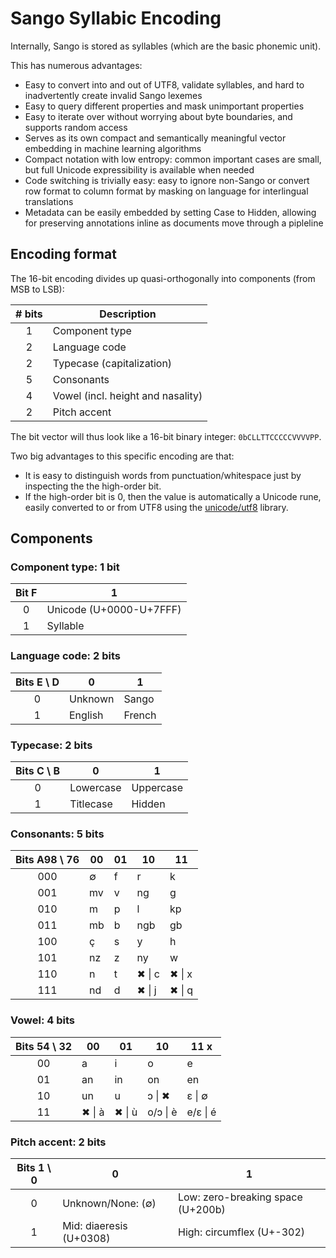 # Sango Syllabic Encoding

Internally, Sango is stored as syllables (which are the basic phonemic unit).

This has numerous advantages:

- Easy to convert into and out of UTF8, validate syllables, and hard to inadvertently create invalid Sango lexemes
- Easy to query different properties and mask unimportant properties
- Easy to iterate over without worrying about byte boundaries, and supports random access
- Serves as its own compact and semantically meaningful vector embedding in machine learning algorithms
- Compact notation with low entropy: common important cases are small, but full Unicode expressibility is available when needed
- Code switching is trivially easy: easy to ignore non-Sango or convert row format to column format by
  masking on language for interlingual translations
- Metadata can be easily embedded by setting Case to Hidden, allowing for preserving annotations inline as documents move through a pipleline

## Encoding format

The 16-bit encoding divides up quasi-orthogonally into components (from MSB to LSB):

| # bits | Description                       |
| :----: | --------------------------------- |
|   1    | Component type                    |
|   2    | Language code                     |
|   2    | Typecase (capitalization)         |
|   5    | Consonants                        |
|   4    | Vowel (incl. height and nasality) |
|   2    | Pitch accent                      |

The bit vector will thus look like a 16-bit binary integer: `0bCLLTTCCCCCVVVVPP`.

Two big advantages to this specific encoding are that:

- It is easy to distinguish words from punctuation/whitespace just by inspecting the the high-order bit.
- If the high-order bit is 0, then the value is automatically a Unicode rune, easily
  converted to or from UTF8 using the [unicode/utf8](https://pkg.go.dev/unicode/utf8) library.

## Components

### Component type: 1 bit

| Bit F | 1                       |
| :---: | ----------------------- |
|   0   | Unicode (U+0000-U+7FFF) |
|   1   | Syllable                |

### Language code: 2 bits

| Bits E \\ D | 0       | 1       |
| :---------: | ------- | ------- |
|      0      | Unknown | Sango   |
|      1      | English | French  |

### Typecase: 2 bits

| Bits C \\ B | 0         | 1         |
| :---------: | --------- | --------- |
|      0      | Lowercase | Uppercase |
|      1      | Titlecase | Hidden    |

### Consonants: 5 bits

| Bits A98 \\ 76 | 00  | 01  | 10     | 11     |
| :------------: | --- | --- | ------ | ------ |
|      000       | ∅   | f   | r      | k      |
|      001       | mv  | v   | ng     | g      |
|      010       | m   | p   | l      | kp     |
|      011       | mb  | b   | ngb    | gb     |
|      100       | ç   | s   | y      | h      |
|      101       | nz  | z   | ny     | w      |
|      110       | n   | t   | ✖ \| c | ✖ \| x |
|      111       | nd  | d   | ✖ \| j | ✖ \| q |

### Vowel: 4 bits

| Bits 54 \\ 32 | 00     | 01     | 10       | 11 x     |
| :-----------: | ------ | ------ | -------- | -------- |
|      00       | a      | i      | o        | e        |
|      01       | an     | in     | on       | en       |
|      10       | un     | u      | ɔ \| ✖   | ɛ \| ∅   |
|      11       | ✖ \| à | ✖ \| ù | o/ɔ \| è | e/ɛ \| é |

### Pitch accent: 2 bits

| Bits 1 \\ 0 | 0                         | 1                                 |
| :---------: | ------------------------- | --------------------------------- |
|      0      | Unknown/None: (∅)         | Low: zero-breaking space (U+200b) |
|      1      | Mid: diaeresis (U+0308)   | High: circumflex (U+-302)         |
